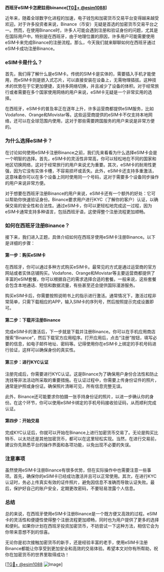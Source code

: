 **西班牙eSIM卡怎麽註冊binance[[TG💪+ @esim1088](https://t.me/s/esim1088)]**

近年来，随着全球数字化进程的加速，电子钱包和加密货币交易平台变得越来越受欢迎。对于许多投资者来说，Binance（币安）无疑是首选的加密货币交易平台之一。然而，在使用Binance时，许多人可能会遇到注册和验证身份的问题，尤其是在国际用户中。特别是在西班牙，由于地理位置的原因，许多用户可能需要使用eSIM卡来完成Binance的注册流程。那么，今天我们就来聊聊如何在西班牙通过eSIM卡成功注册Binance。

### eSIM卡是什么？

首先，我们得了解什么是eSIM卡。传统的SIM卡是实体的，需要插入手机才能使用，而eSIM卡则是嵌入式芯片，可以直接安装在设备上，无需物理插拔。这种技术的优势在于它更加便捷，支持多网络切换，并且减少了设备的体积。对于经常旅行或者需要在多个国家使用网络的用户来说，eSIM卡无疑是一个非常实用的选择。

在西班牙，eSIM卡的普及率正在逐年上升，许多运营商都提供eSIM服务，比如Vodafone、Orange和Movistar等。这些运营商提供的eSIM卡不仅支持本地网络，还可以在全球范围内使用，这对于那些需要跨国服务的用户来说是非常方便的。

### 为什么选择eSIM卡？

在讨论如何使用eSIM卡注册Binance之前，我们先来看看为什么选择eSIM卡会是一个明智的选择。首先，eSIM卡的灵活性非常高，你可以轻松地在不同的国家和地区切换网络，这对于经常旅行的用户来说尤为重要。其次，eSIM卡的耐用性更强，因为它没有实体卡槽，不容易损坏或丢失。此外，eSIM卡还支持多重激活，这意味着你可以在多个设备上同时使用同一个号码，这对于需要多个设备同步操作的用户来说非常方便。

对于想要在西班牙注册Binance的用户来说，eSIM卡还有一个额外的好处：它可以帮助你快速验证身份。Binance要求用户进行KYC（了解你的客户）认证，以确保交易的安全性和合法性。通过eSIM卡，你可以更轻松地完成这一过程，因为eSIM卡通常支持多种语言，包括西班牙语，这使得整个注册流程更加顺畅。

### 如何在西班牙注册Binance？

接下来，我们进入正题，具体介绍如何在西班牙使用eSIM卡注册Binance。以下是详细的步骤：

#### 第一步：购买eSIM卡

在西班牙，你可以通过多种方式购买eSIM卡。最常见的方式是通过运营商的官方网站或者实体店铺购买。Vodafone、Orange和Movistar等主要运营商都提供了丰富的eSIM套餐，你可以根据自己的需求选择合适的套餐。一般来说，这些套餐会包含本地通话、短信和数据流量，有些甚至还会提供国际漫游服务。

购买eSIM卡后，你需要按照说明书上的指示进行激活。通常情况下，激活过程非常简单，只需下载相应的APP，输入SIM卡的序列号，然后按照提示完成设置即可。

#### 第二步：下载并注册Binance

完成eSIM卡的激活后，下一步就是下载并注册Binance。你可以在手机应用商店搜索“Binance”，然后下载官方应用程序。打开应用后，点击“注册”按钮，填写必要的信息，如电子邮件地址、密码等。记得使用你在eSIM卡上绑定的手机号码进行验证，这样可以确保身份的真实性。

#### 第三步：进行KYC认证

注册完成后，你需要进行KYC认证。这是Binance为了确保用户身份合法性和防止洗钱等非法活动所采取的重要措施。在认证过程中，你需要上传身份证件的照片，通常是护照或身份证。确保照片清晰可见，所有信息完整无误。

此外，Binance还可能要求你拍摄一张手持身份证的照片，以进一步确认你的身份。在这个环节，你可以使用eSIM卡绑定的手机号码接收验证码，从而顺利完成认证。

#### 第四步：开始交易

完成KYC认证后，你就可以开始在Binance上进行加密货币交易了。无论是购买比特币、以太坊还是其他加密货币，都可以在这里轻松实现。当然，在进行交易前，建议你先熟悉平台的操作界面和各项功能，以免出现不必要的失误。

### 注意事项

虽然使用eSIM卡注册Binance有很多优势，但在实际操作中也需要注意一些事项。首先，确保你的eSIM卡已经成功激活并且可以正常使用。其次，在进行KYC认证时，务必上传真实有效的证件照片，避免因信息不准确而导致认证失败。最后，保护好自己的账户安全，定期更改密码，不要轻易泄露个人信息。

### 总结

总的来说，在西班牙使用eSIM卡注册Binance是一个既方便又高效的过程。eSIM卡的灵活性和便捷性使得整个注册流程更加顺畅，同时也为用户提供了更多的选择和便利。如果你计划在西班牙投资加密货币，不妨尝试一下这种方法，相信它会为你带来意想不到的惊喜。

无论你是初次接触加密货币的新手，还是经验丰富的老手，使用eSIM卡注册Binance都能让你享受到更加安全和高效的交易体验。希望本文对你有所帮助，祝你在加密货币的世界里取得成功！

[[TG💪+ @esim1088](https://t.me/s/esim1088) ![Image](https://i.postimg.cc/4NQfJmqS/Snipaste-2025-05-13-00-14-12.png)]